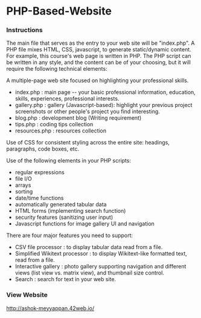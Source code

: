 # PHP-Based-Website

### Instructions

The main file that serves as the entry to your web site will be "index.php". A PHP file mixes HTML, CSS, javascript, to generate static/dynamic content. For example, this course's web page is written in PHP. The PHP script can be written in any style, and the content can be of your choosing, but it will require the following technical elements:

  A multiple-page web site focused on highlighting your professional skills.
  
  * index.php : main page -- your basic professional information, education, skills, experiences, professional interests.
  * gallery.php : gallery (Javascript-based): highlight your previous project screenshots or other people's project you find interesting.
  * blog.php : development blog (Writing requirement)
  * tips.php : coding tips collection
  * resources.php : resources collection
  
Use of CSS for consistent styling across the entire site: headings, paragraphs, code boxes, etc.

Use of the following elements in your PHP scripts:
   * regular expressions
   * file I/O
   * arrays
   * sorting
   * date/time functions
   * automatically generated tabular data
   * HTML forms (implementing search function)
   * security features (sanitizing user input)
   * Javascript functions for image gallery UI and navigation
  
There are four major features you need to support:
   * CSV file processor : to display tabular data read from a file.
   * Simplified Wikitext processor : to display Wikitext-like formatted text, read from a file.
   * Interactive gallery : photo gallery supporting navigation and different views (list view vs. matrix view), and thumbnail size control.
   * Search : search for text in your web site.

### View Website

http://ashok-meyyappan.42web.io/
